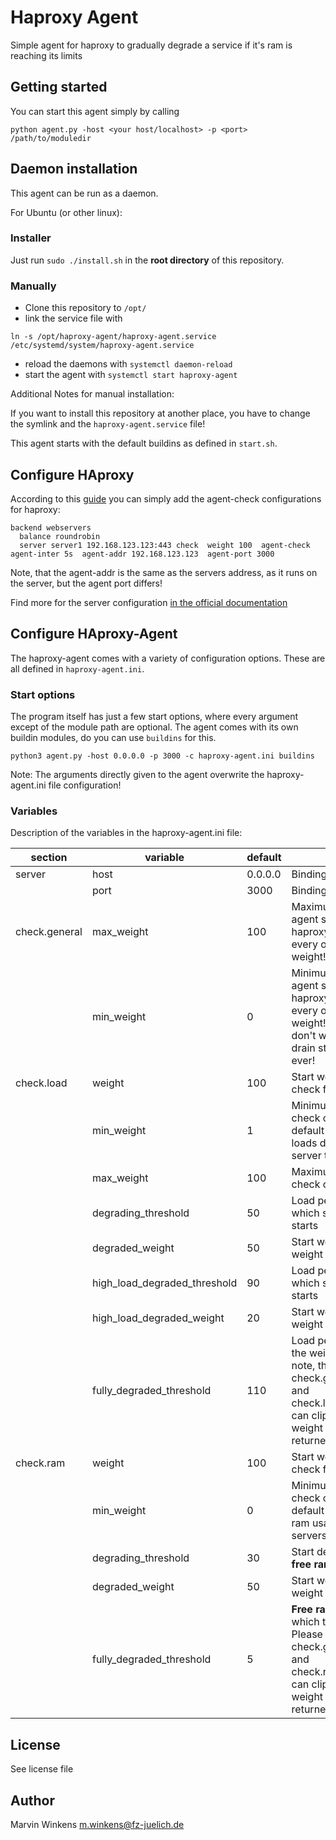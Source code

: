 # Haproxy Agent

Simple agent for haproxy to gradually degrade a service if it's ram is reaching its limits

## Getting started

You can start this agent simply by calling

```commandline
python agent.py -host <your host/localhost> -p <port> /path/to/moduledir
```

## Daemon installation

This agent can be run as a daemon.

For Ubuntu (or other linux):

### Installer

Just run `sudo ./install.sh` in the **root directory** of this repository.

### Manually

- Clone this repository to `/opt/`
- link the service file with

```commandline
ln -s /opt/haproxy-agent/haproxy-agent.service /etc/systemd/system/haproxy-agent.service
```

- reload the daemons with `systemctl daemon-reload`
- start the agent with `systemctl start haproxy-agent`

Additional Notes for manual installation:

If you want to install this repository at another place, you have to change the symlink and
the `haproxy-agent.service` file!

This agent starts with the default buildins as defined in `start.sh`.

## Configure HAproxy

According to this [guide](https://www.haproxy.com/blog/how-to-enable-health-checks-in-haproxy#agent-health-checks)
you can simply add the agent-check configurations for haproxy:

```
backend webservers
  balance roundrobin
  server server1 192.168.123.123:443 check  weight 100  agent-check agent-inter 5s  agent-addr 192.168.123.123  agent-port 3000
```

Note, that the agent-addr is the same as the servers address, as it runs on the server, but the agent port differs!

Find more for the server configuration [in the official documentation](https://www.haproxy.com/documentation/aloha/latest/load-balancing/health-checks/agent-checks/#configure-the-servers)

## Configure HAproxy-Agent

The haproxy-agent comes with a variety of configuration options. These are all defined in `haproxy-agent.ini`.

### Start options

The program itself has just a few start options, where every argument except of the module path are optional.
The agent comes with its own buildin modules, do you can use `buildins` for this.

```
python3 agent.py -host 0.0.0.0 -p 3000 -c haproxy-agent.ini buildins
```

Note: The arguments directly given to the agent overwrite the haproxy-agent.ini file configuration!

### Variables

Description of the variables in the haproxy-agent.ini file:

| section       | variable                     | default | description                                                                                                                                                                   |
|---------------|------------------------------|---------|-------------------------------------------------------------------------------------------------------------------------------------------------------------------------------|
| server        | host                         | 0.0.0.0 | Binding host of the agent                                                                                                                                                     |
|               | port                         | 3000    | Binding port of the agent                                                                                                                                                     |
| check.general | max_weight                   | 100     | Maximum weight the agent sends to the haproxy. This setting clips every other maximum weight!                                                                                 |
|               | min_weight                   | 0       | Minimum weight the agent sends to the haproxy. This setting clips every other minimum weight! Set to 1 if you don't want to go into the drain state of haproxy ever!          |
| check.load    | weight                       | 100     | Start weight of the load check for calculations                                                                                                                               |
|               | min_weight                   | 1       | Minimum weight the load check can return. The default is set to 1, so high loads don't cause every server to drain                                                            |
|               | max_weight                   | 100     | Maximum weight the load check can return                                                                                                                                      |
|               | degrading_threshold          | 50      | Load percentage, at which stage 1 weight loss starts                                                                                                                          |
|               | degraded_weight              | 50      | Start weight of stage 1 weight loss                                                                                                                                           |
|               | high_load_degraded_threshold | 90      | Load percentage, at which stage 2 weight loss starts                                                                                                                          |
|               | high_load_degraded_weight    | 20      | Start weight of stage2 weight loss                                                                                                                                            |
|               | fully_degraded_threshold     | 110     | Load percentage at which the weight is 0. Please note, that check.general/min_weight and check.load/min_weight can clip the weight, so weight 0 might not be returned!        |
| check.ram     | weight                       | 100     | Start weight of the ram check for calculations                                                                                                                                |
|               | min_weight                   | 0       | Minimum weight the ram check can return. The default is set to 0, so high ram usage can cause servers to drain                                                                |
|               | degrading_threshold          | 30      | Start degrading at 30% **free ram** left                                                                                                                                      |
|               | degraded_weight              | 50      | Start weight of ram weight loss                                                                                                                                               |
|               | fully_degraded_threshold     | 5       | **Free ram** percentage at which the weight is 0. Please note, that check.general/min_weight and check.ram/min_weight can clip the weight, so weight 0 might not be returned! |

## License

See license file

## Author

Marvin Winkens <m.winkens@fz-juelich.de>
